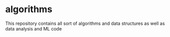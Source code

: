 # algorithms
This repository contains all sort of algorithms and data structures as well as data analysis and ML code
